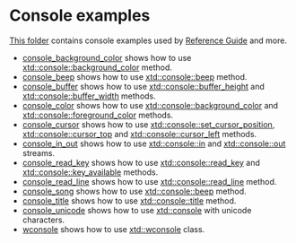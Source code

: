 # Console examples

[This folder](.) contains console examples used by [Reference Guide](https://codedocs.xyz/gammasoft71/xtd/) and more.

* [console_background_color](console_background_color/README.md) shows how to use [xtd::console::background_color](../../../src/xtd.core/include/xtd/console.h) method.
* [console_beep](console_beep/README.md) shows how to use [xtd::console::beep](../../../src/xtd.core/include/xtd/console.h) method.
* [console_buffer](console_buffer/README.md) shows how to use [xtd::console::buffer_height](../../../src/xtd.core/include/xtd/console.h) and [xtd::console::buffer_width](../../../src/xtd.core/include/xtd/console.h) methods.
* [console_color](console_color/README.md) shows how to use [xtd::console::background_color](../../../src/xtd.core/include/xtd/console.h) and [xtd::console::foreground_color](../../../src/xtd.core/include/xtd/console.h) methods.
* [console_cursor](console_cursor/README.md) shows how to use [xtd::console::set_cursor_position](../../../src/xtd.core/include/xtd/console.h), [xtd::console::cursor_top](../../../src/xtd.core/include/xtd/console.h) and [xtd::console::cursor_left](../../../src/xtd.core/include/xtd/console.h) methods.
* [console_in_out](console_in_out/README.md) shows how to use [xtd::console::in](../../../src/xtd.core/include/xtd/console.h) and [xtd::console::out](../../../src/xtd.core/include/xtd/console.h) streams.
* [console_read_key](console_read_key/README.md) shows how to use [xtd::console::read_key](../../../src/xtd.core/include/xtd/console.h) and [xtd::console::key_available](../../../src/xtd.core/include/xtd/console.h) methods.
* [console_read_line](console_read_line/README.md) shows how to use [xtd::console::read_line](../../../src/xtd.core/include/xtd/console.h) method.
* [console_song](console_song/README.md) shows how to use [xtd::console::beep](../../../src/xtd.core/include/xtd/console.h) method.
* [console_title](console_title/README.md) shows how to use [xtd::console::title](../../../src/xtd.core/include/xtd/console.h) method.
* [console_unicode](console_unicode/README.md) shows how to use [xtd::console](../../../src/xtd.core/include/xtd/console.h) with unicode characters.
* [wconsole](wconsole/README.md) shows how to use [xtd::wconsole](../../../src/xtd.core/include/xtd/console.h) class.
